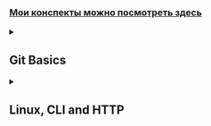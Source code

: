 <h3><a href="https://luckydnepr.github.io/kottans-frontend/)" target="_blank">Мои конспекты можно посмотреть здесь</a></h3>
<details>
<summary><h2>Git Basics</h2></summary>
  <details>
  <summary><h3>Мои впечатления О_о</h3></summary>
    <options>
      <ul><h3>Introduction to Git and GitHub & learngitbranching.js.org</h3>
        <ul><h5>Новое для меня...</h5>
          <li>Операции по перемещению веток на определенные коммиты</li>
          <li>Операции копирования коммитов</li>
          <li>Операции слияния коммитов</li>
          <li><strong>Merge</strong> веток более понятен, чем <strong>rebase</strong></li>
          <li>Прохождение на learngitbranching.js.org раздела "Удаленные репозитории" далось нелегко и многие задачи до конца не отложились в памяти, но думаю, что это придет при непосредственном использовании под присмотром ментора</li>
        </ul>     
        <ul><h5>Удивило меня...</h5>
          <li>Методика обращения коммитов (через создание "обратного" коммита</li>
        </ul>
        <ul><h5>Буду использовать...</h5>
          <li>Отмена коммитов</li>
          <li>Операции с ветками</li>
        </ul>
      </ul>
    </options>
  </details>
  <details>
  <summary><h3>Скриншоты прохождения</h3></summary>
      <img src="https://github.com/LuckyDnepr/kottans-frontend/blob/main/Screenshots/Git-basics/Git-basics-shot_01.png" alt="Introduction to Git and GitHub">
      <img src="https://github.com/LuckyDnepr/kottans-frontend/blob/main/Screenshots/Git-basics/Git-basics-shot_02.png" alt="Introduction to Git and GitHub">
      <img src="https://github.com/LuckyDnepr/kottans-frontend/blob/main/Screenshots/Git-basics/learngitbranching.js.org-shot_01.png">
      <img src="https://github.com/LuckyDnepr/kottans-frontend/blob/main/Screenshots/Git-basics/learngitbranching.js.org-shot_02.png">
   </details>        
</details>
<details>
<summary><h2>Linux, CLI and HTTP</h2></summary>
  <details>
  <summary><h3>Мои впечатления О_о</h3></summary>
    <options>
      <ul><h3>Linux, Command Line</h3>
        <ul><h5>Новое для меня... (как постоянного usera Windows...)</h5>
          <li>Операторы lpr, lpq, lprm, finger, df, ps aux</li>
        </ul>
        <ul><h5>Удивило меня...</h5>
          <li>Специфика применения оператора "cat"</li>
        </ul>
        <ul><h5>Буду использовать...</h5>
          <li>Думаю пригодятся почти все команды из курса</li>
        </ul>
      </ul>
      <ul><h3>HTTP</h3>
        <ul><h5>Новое для меня...</h5>
          <li>Некоторые аспекты работы HTTP и HTTPS</li>
          <li>Большой объем информации по заголовкам, запросам и сообщениям. Сложно переварить сразу.
          Думаю при работе станет понятно, что и куда. Схоронил в конспекты :).</li>
        </ul>
        <ul><h5>Удивило меня...</h5>
          <li>Специфическая манера изложения материала (очень техническая). Но при медленном прочтении
          и параллельном пользовании Google - не все так страшно, хотя отсутствие полного владения
          всей терминологией усложняет восприятие.</li>
        </ul>
        <ul><h5>Буду использовать...</h5>
          <li>В той или иной степени пригодится вся информация. Законспектировал.</li>
        </ul>
      </ul>
    </options>
  </details>
  <details>
  <summary><h3>Скриншоты прохождения</h3></summary>
      <img src="https://github.com/LuckyDnepr/kottans-frontend/blob/main/Screenshots/Linux_CLI_and_HTTP/Linux_CLI_and_HTTP-linux01.png" alt="Linux_CLI_and_HTTP">
      <img src="https://github.com/LuckyDnepr/kottans-frontend/blob/main/Screenshots/Linux_CLI_and_HTTP/Linux_CLI_and_HTTP-linux02.png" alt="Linux_CLI_and_HTTP">
      <img src="https://github.com/LuckyDnepr/kottans-frontend/blob/main/Screenshots/Linux_CLI_and_HTTP/Linux_CLI_and_HTTP-linux03.png" alt="Linux_CLI_and_HTTP">
      <img src="https://github.com/LuckyDnepr/kottans-frontend/blob/main/Screenshots/Linux_CLI_and_HTTP/Linux_CLI_and_HTTP-linux04.png" alt="Linux_CLI_and_HTTP">
   </details>        
</details>
